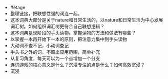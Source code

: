 - #étage
- 整理链接，把联想性强的词连一起。
- 这本词典大部分是关于nature和日常生活的，以nature和日常生活为中心发展词汇树。如何组织词汇树更符合自己联想逻辑？
- 这本词典是现阶段的手头读物。掌握读物的方法和做法有哪些？
- 以掌握一本再开始下一本的原则，把注意力集中到手头读物
- 大动词不查不记，小动词查记
- 手头书之外的词，不超出应用范围，简单补充
- 从复习角度，每天可以为一个点增加一个分支
- 连词游戏的核心意义是什么？沉浸专注的点是什么？如何高效沉浸？
- 沉浸